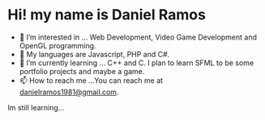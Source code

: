 <h1>Hi! my name is Daniel Ramos</h1>



- 👀 I’m interested in ... Web Development, Video Game Development and OpenGL programming.
- 🚗 My languages are Javascript, PHP and C#. 
- 🌱 I’m currently learning ... C++ and C. I plan to learn SFML to be some portfolio projects and maybe a game. 
- 📫 How to reach me ...You can reach me at danielramos1981@gmail.com.

Im still learning...

